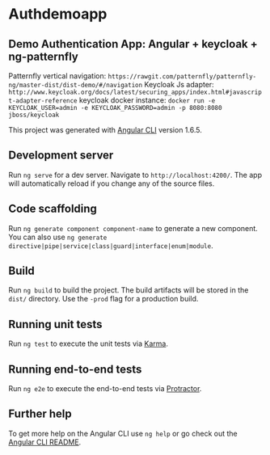 # Authdemoapp

## Demo Authentication App: Angular + keycloak + ng-patternfly

Patternfly vertical navigation: `https://rawgit.com/patternfly/patternfly-ng/master-dist/dist-demo/#/navigation`
Keycloak Js adapter: `http://www.keycloak.org/docs/latest/securing_apps/index.html#javascript-adapter-reference`
keycloak docker instance: `docker run -e KEYCLOAK_USER=admin -e KEYCLOAK_PASSWORD=admin -p 8080:8080 jboss/keycloak `



This project was generated with [Angular CLI](https://github.com/angular/angular-cli) version 1.6.5.

## Development server

Run `ng serve` for a dev server. Navigate to `http://localhost:4200/`. The app will automatically reload if you change any of the source files.

## Code scaffolding

Run `ng generate component component-name` to generate a new component. You can also use `ng generate directive|pipe|service|class|guard|interface|enum|module`.

## Build

Run `ng build` to build the project. The build artifacts will be stored in the `dist/` directory. Use the `-prod` flag for a production build.

## Running unit tests

Run `ng test` to execute the unit tests via [Karma](https://karma-runner.github.io).

## Running end-to-end tests

Run `ng e2e` to execute the end-to-end tests via [Protractor](http://www.protractortest.org/).

## Further help

To get more help on the Angular CLI use `ng help` or go check out the [Angular CLI README](https://github.com/angular/angular-cli/blob/master/README.md).
